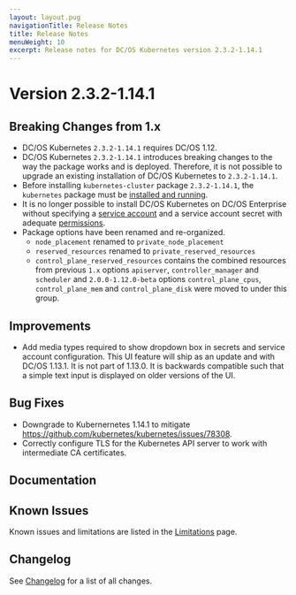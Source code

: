 ```yaml
---
layout: layout.pug
navigationTitle: Release Notes
title: Release Notes
menuWeight: 10
excerpt: Release notes for DC/OS Kubernetes version 2.3.2-1.14.1
---
```


<!-- This source repo for this topic is https://github.com/mesosphere/dcos-kubernetes-cluster -->

# Version 2.3.2-1.14.1

## Breaking Changes from 1.x

* DC/OS Kubernetes `2.3.2-1.14.1` requires DC/OS 1.12.
* DC/OS Kubernetes `2.3.2-1.14.1` introduces breaking changes to the way the package works and is deployed.
  Therefore, it is not possible to upgrade an existing installation of DC/OS Kubernetes to `2.3.2-1.14.1`.
* Before installing `kubernetes-cluster` package `2.3.2-1.14.1`, the `kubernetes` package must be [installed and running](/services/kubernetes/2.3.2-1.14.1/getting-started/installing-mke/).
* It is no longer possible to install DC/OS Kubernetes on DC/OS Enterprise without specifying a [service account](/1.12/security/ent/service-auth/) and a service account secret with adequate [permissions](/1.12/security/ent/perms-reference/).
* Package options have been renamed and re-organized.
  * `node_placement` renamed to `private_node_placement`
  * `reserved_resources` renamed to `private_reserved_resources`
  * `control_plane_reserved_resources` contains the combined resources from previous `1.x` options `apiserver`, `controller_manager` and `scheduler` and `2.0.0-1.12.0-beta` options `control_plane_cpus`, `control_plane_mem` and `control_plane_disk` were moved to under this group.

## Improvements

* Add media types required to show dropdown box in secrets and service account configuration. This UI feature will ship as an update and with DC/OS 1.13.1. It is not part of 1.13.0. It is backwards compatible such that a simple text input is displayed on older versions of the UI.

## Bug Fixes

* Downgrade to Kubernernetes 1.14.1 to mitigate https://github.com/kubernetes/kubernetes/issues/78308.
* Correctly configure TLS for the Kubernetes API server to work with intermediate CA certificates.

## Documentation

## Known Issues

Known issues and limitations are listed in the [Limitations](/services/kubernetes/2.3.2-1.14.1/limitations/) page.

## Changelog

See [Changelog](/services/kubernetes/2.3.2-1.14.1/changelog) for a list of all changes.
